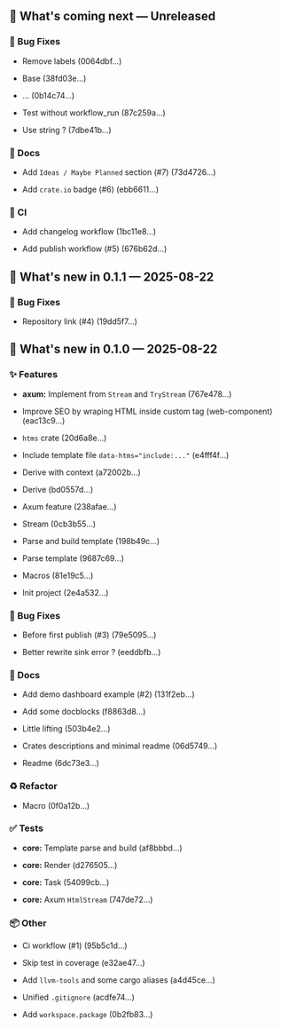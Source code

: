 ## 🧪 What's coming next — Unreleased

### 🐛 Bug Fixes

- Remove labels (0064dbf…)

- Base (38fd03e…)

- ... (0b14c74…)

- Test without workflow_run (87c259a…)

- Use string ? (7dbe41b…)


### 📝 Docs

- Add `Ideas / Maybe Planned` section (#7) (73d4726…)

- Add `crate.io` badge (#6) (ebb6611…)


### 🤖 CI

- Add changelog workflow (1bc11e8…)

- Add publish workflow (#5) (676b62d…)

## 💨 What's new in 0.1.1 — 2025-08-22

### 🐛 Bug Fixes

- Repository link (#4) (19dd5f7…)

## 💨 What's new in 0.1.0 — 2025-08-22

### ✨ Features

- **axum:** Implement from `Stream` and `TryStream` (767e478…)

- Improve SEO by wraping HTML inside custom tag (web-component) (eac13c9…)

- `htms` crate (20d6a8e…)

- Include template file `data-htms="include:..."` (e4fff4f…)

- Derive with context (a72002b…)

- Derive (bd0557d…)

- Axum feature (238afae…)

- Stream (0cb3b55…)

- Parse and build template (198b49c…)

- Parse template (9687c69…)

- Macros (81e19c5…)

- Init project (2e4a532…)


### 🐛 Bug Fixes

- Before first publish (#3) (79e5095…)

- Better rewrite sink error ? (eeddbfb…)


### 📝 Docs

- Add demo dashboard example (#2) (131f2eb…)

- Add some docblocks (f8863d8…)

- Little lifting (503b4e2…)

- Crates descriptions and minimal readme (06d5749…)

- Readme (6dc73e3…)


### ♻️ Refactor

- Macro (0f0a12b…)


### ✅ Tests

- **core:** Template parse and build (af8bbbd…)

- **core:** Render (d276505…)

- **core:** Task (54099cb…)

- **core:** Axum `HtmlStream` (747de72…)


### 📦 Other

- Ci workflow (#1) (95b5c1d…)

- Skip test in coverage (e32ae47…)

- Add `llvm-tools` and some cargo aliases (a4d45ce…)

- Unified `.gitignore` (acdfe74…)

- Add `workspace.package` (0b2fb83…)

